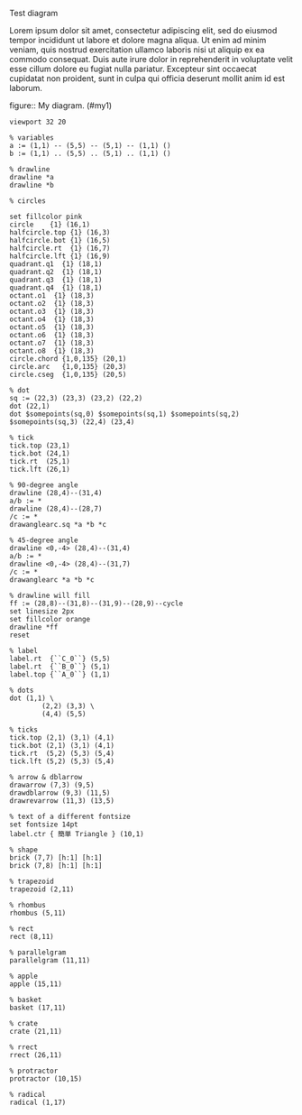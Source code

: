 Test diagram

Lorem ipsum dolor sit amet, consectetur adipiscing elit, sed do
eiusmod tempor incididunt ut labore et dolore magna aliqua. Ut enim ad
minim veniam, quis nostrud exercitation ullamco laboris nisi ut
aliquip ex ea commodo consequat. Duis aute irure dolor in
reprehenderit in voluptate velit esse cillum dolore eu fugiat nulla
pariatur. Excepteur sint occaecat cupidatat non proident, sunt in
culpa qui officia deserunt mollit anim id est laborum.

figure:: My diagram. (#my1)

```diagram
viewport 32 20

% variables
a := (1,1) -- (5,5) -- (5,1) -- (1,1) ()
b := (1,1) .. (5,5) .. (5,1) .. (1,1) ()

% drawline
drawline *a
drawline *b

% circles

set fillcolor pink
circle    {1} (16,1)
halfcircle.top {1} (16,3)
halfcircle.bot {1} (16,5)
halfcircle.rt  {1} (16,7)
halfcircle.lft {1} (16,9)
quadrant.q1  {1} (18,1)
quadrant.q2  {1} (18,1)
quadrant.q3  {1} (18,1)
quadrant.q4  {1} (18,1)
octant.o1  {1} (18,3)
octant.o2  {1} (18,3)
octant.o3  {1} (18,3)
octant.o4  {1} (18,3)
octant.o5  {1} (18,3)
octant.o6  {1} (18,3)
octant.o7  {1} (18,3)
octant.o8  {1} (18,3)
circle.chord {1,0,135} (20,1)
circle.arc   {1,0,135} (20,3)
circle.cseg  {1,0,135} (20,5)

% dot
sq := (22,3) (23,3) (23,2) (22,2)
dot (22,1)
dot $somepoints(sq,0) $somepoints(sq,1) $somepoints(sq,2) $somepoints(sq,3) (22,4) (23,4)

% tick
tick.top (23,1)
tick.bot (24,1)
tick.rt  (25,1)
tick.lft (26,1)

% 90-degree angle
drawline (28,4)--(31,4)
a/b := *
drawline (28,4)--(28,7)
/c := *
drawanglearc.sq *a *b *c

% 45-degree angle
drawline <0,-4> (28,4)--(31,4)
a/b := *
drawline <0,-4> (28,4)--(31,7)
/c := *
drawanglearc *a *b *c

% drawline will fill      
ff := (28,8)--(31,8)--(31,9)--(28,9)--cycle
set linesize 2px
set fillcolor orange
drawline *ff
reset

% label
label.rt  {``C_0``} (5,5)
label.rt  {``B_0``} (5,1)
label.top {``A_0``} (1,1)

% dots
dot (1,1) \
        (2,2) (3,3) \
        (4,4) (5,5)

% ticks
tick.top (2,1) (3,1) (4,1)
tick.bot (2,1) (3,1) (4,1)
tick.rt  (5,2) (5,3) (5,4)
tick.lft (5,2) (5,3) (5,4)

% arrow & dblarrow
drawarrow (7,3) (9,5)
drawdblarrow (9,3) (11,5)
drawrevarrow (11,3) (13,5)

% text of a different fontsize
set fontsize 14pt
label.ctr { 簡単 Triangle } (10,1)

% shape
brick (7,7) [h:1] [h:1]
brick (7,8) [h:1] [h:1]

% trapezoid
trapezoid (2,11)

% rhombus
rhombus (5,11)

% rect
rect (8,11)

% parallelgram
parallelgram (11,11)

% apple
apple (15,11)

% basket
basket (17,11)

% crate
crate (21,11)

% rrect
rrect (26,11)

% protractor
protractor (10,15)

% radical
radical (1,17)
```

